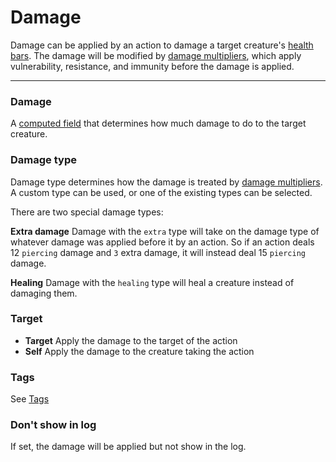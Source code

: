 # Damage

Damage can be applied by an action to damage a target creature's [health bars](/docs/property/attribute). The damage will be modified by [damage multipliers](/docs/property/damage-multiplier), which apply vulnerability, resistance, and immunity before the damage is applied.

---

### Damage

A [computed field](/docs/computed-fields) that determines how much damage to do to the target creature.

### Damage type

Damage type determines how the damage is treated by [damage multipliers](/docs/property/damage-multiplier). A custom type can be used, or one of the existing types can be selected.

There are two special damage types:

**Extra damage** Damage with the `extra` type will take on the damage type of whatever damage was applied before it by an action. So if an action deals 12 `piercing` damage and `3` extra damage, it will instead deal 15 `piercing` damage.

**Healing** Damage with the `healing` type will heal a creature instead of damaging them.

### Target

- **Target** Apply the damage to the target of the action
- **Self** Apply the damage to the creature taking the action

### Tags

See [Tags](/docs/tags)

### Don't show in log

If set, the damage will be applied but not show in the log.

